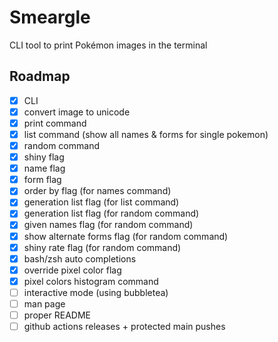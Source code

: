 # Smeargle

CLI tool to print Pokémon images in the terminal

## Roadmap

- [x] CLI
- [x] convert image to unicode
- [x] print command
- [x] list command (show all names & forms for single pokemon)
- [x] random command
- [x] shiny flag
- [x] name flag
- [x] form flag
- [x] order by flag (for names command)
- [x] generation list flag (for list command)
- [x] generation list flag (for random command)
- [x] given names flag (for random command)
- [x] show alternate forms flag (for random command)
- [x] shiny rate flag (for random command)
- [x] bash/zsh auto completions
- [x] override pixel color flag
- [x] pixel colors histogram command
- [ ] interactive mode (using bubbletea)
- [ ] man page
- [ ] proper README
- [ ] github actions releases + protected main pushes
